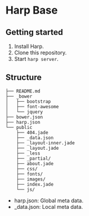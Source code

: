 # Harp Base

## Getting started

1. Install Harp.
2. Clone this repository.
3. Start `harp server`.

## Structure

```shell
├── README.md
├── _bower
│   ├── bootstrap
│   ├── font-awesome
│   └── jquery
├── bower.json
├── harp.json
└── public
    ├── 404.jade
    ├── _data.json
    ├── _layout-inner.jade
    ├── _layout.jade
    ├── _less
    ├── _partial/
    ├── about.jade
    ├── css/
    ├── fonts/
    ├── images/
    ├── index.jade
    └── js/
```

* harp.json: Global meta data.
* _data.json: Local meta data.
